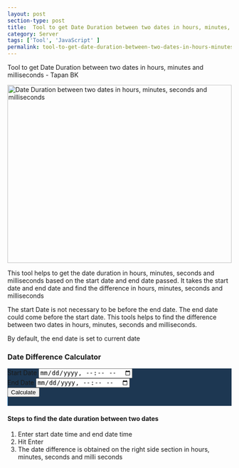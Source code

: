 ```yaml
---
layout: post
section-type: post
title:  Tool to get Date Duration between two dates in hours, minutes, seconds and milliseconds
category: Server
tags: ['Tool', 'JavaScript' ]
permalink: tool-to-get-date-duration-between-two-dates-in-hours-minutes-seconds-and-milliseconds
---
```

Tool to get Date Duration between two dates in hours, minutes and milliseconds - Tapan BK

<!--more-->

<img src="{{site.baseurl}}/img/posts/date-duration-calculator.png" width="100%"
class="img-thumbnail img-rounded" height="400px"
title="Date Duration between two dates in hours, minutes, seconds and milliseconds"
alt="Date Duration between two dates in hours, minutes, seconds and milliseconds">

<section class="date-calculator-description">
    <p>This tool helps to get the date duration in hours, minutes, seconds and  milliseconds based on the start date and end date passed.
    It takes the start date and end date and find the difference in hours, minutes, seconds and  milliseconds
    </p>
    <p>The start Date is not necessary to be before the end date.  The end date could come before the start date. This
    tools helps to find the difference between two dates in hours, minutes, seconds and  milliseconds. 
    </p>
    <p>By default, the end date is set to current date</p>
</section> 

<section class="date-calculator-section">
    <h3>Date Difference Calculator</h3>
    <div class="jumbotron age-calculator-form">
    <div class="row">
        <div class="col-md-6">
            <div class="row">
                <div class="col-md-12">
                    <div class="form-group">
                        <label for="startDateTimeField">Start Date</label>
                        <input type="datetime-local" class="form-control" id="startDateTimeField"
                            placeholder="Start Date Time" aria-describedby="startDateFieldBlock">
                            <br>
                    </div>
                </div>
                <div class="col-md-12">
                    <div class="form-group">
                        <label for="endDateTimeField">End Date</label>
                        <input type="datetime-local" class="form-control" id="endDateTimeField"
                            placeholder="End Date Time" aria-describedby="endDateFieldBlock">
                            <br>
                    </div>
                </div>
                <div class="col-md-12">
                    <div class="form-group pull-right">
                            <button type="button" class="btn btn-primary" id="calculateAgeButton">Calculate</button>
                    </div>
                </div>
            </div>
        </div>
        <div class="col-md-6 d-none" id="resultCard">
                <div class="jumbotron text-secondary"></div>
        </div>
    </div>
</div>
</section>


<section class="date-time-duration-calculator-finder-steps">
    <h4>Steps to find the date duration between two dates</h4>
    <ol>
        <li>Enter start date time and end date time</li>
        <li>Hit Enter</li>
        <li>The date difference is obtained on the right side section in hours, minutes, seconds and milli seconds</li>
    </ol>
</section>


<style>
    .jumbotron{
        background-color: #1d3752;
    }

    table.result-card-table, tr, td{
        color: #337ab7!important;
        /*border: unset!important;*/
        border: 1px solid #337ab7 !important;
        background-color: #1d3752!important;
        text-align: left!important;
        font-size: 1.6rem !important;
    }

    #resultCard .jumbotron{
        padding: 10px !important;;
    }
    #resultCard{
        border-left: 1px solid #337ab7;
    }
</style>